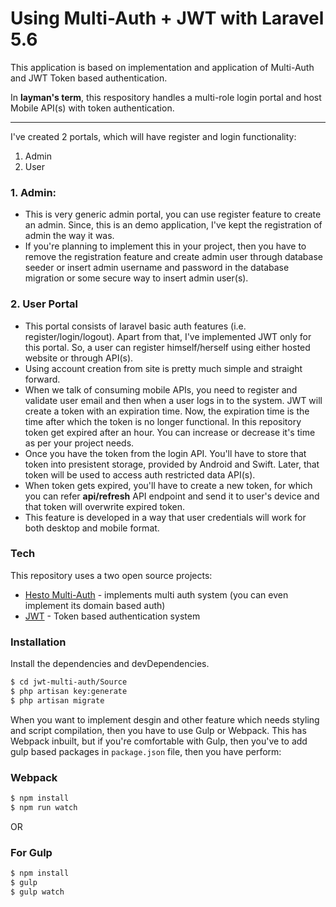 # Using Multi-Auth + JWT with Laravel 5.6

This application is based on implementation and application of Multi-Auth and JWT Token based authentication.

In **layman's term**, this respository handles a multi-role login portal and host Mobile API(s) with token authentication.

----

I've created 2 portals, which will have register and login functionality:
  1. Admin
  2. User

### 1. Admin:
- This is very generic admin portal, you can use register feature to create an admin. Since, this is an demo application, I've kept the registration of admin the way it was.
- If you're planning to implement this in your project, then you have to remove the registration feature and create admin user through database seeder or insert admin username and password in the database migration or some secure way to insert admin user(s). 

### 2. User Portal
 - This portal consists of laravel basic auth features (i.e. register/login/logout). Apart from that, I've implemented JWT only for this portal. So, a user can register himself/herself using either hosted website or through API(s).
 - Using account creation from site is pretty much simple and straight forward. 
 - When we talk of consuming mobile APIs, you need to register and validate user email and then when a user logs in to the system. JWT will create a token with an expiration time. Now, the expiration time is the time after which the token is no longer functional. In this repository token get expired after an hour. You can increase or decrease it's time as per your project needs.
 - Once you have the token from the login API. You'll have to store that token into presistent storage, provided by Android and Swift. Later, that token will be used to access auth restricted data API(s).
 - When token gets expired, you'll have to create a new token, for which you can refer **api/refresh** API endpoint and send it to user's device and that token will overwrite expired token.
- This feature is developed in a way that user credentials will work for both desktop and mobile format.

### Tech

This repository uses a two open source projects:
* [Hesto Multi-Auth] - implements multi auth system (you can even implement its domain based auth)
* [JWT] - Token based authentication system

### Installation
Install the dependencies and devDependencies.

```sh
$ cd jwt-multi-auth/Source
$ php artisan key:generate
$ php artisan migrate
```

When you want to implement desgin and other feature which needs styling and script compilation, then you have to use Gulp or Webpack. This has Webpack inbuilt, but if you're comfortable with Gulp, then you've to add gulp based packages in `package.json` file, then you have perform:

### Webpack
```sh
$ npm install
$ npm run watch
```
OR
### For Gulp
```sh
$ npm install
$ gulp
$ gulp watch
```
   [Hesto Multi-Auth]: <https://github.com/Hesto/multi-auth>
   [JwT]: <https://github.com/tymondesigns/jwt-auth>